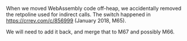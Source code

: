 When we moved WebAssembly code off-heap, we accidentally removed the retpoline used for indirect calls. The switch happened in https://crrev.com/c/856999 (January 2018, M65).

We will need to add it back, and merge that to M67 and possibly M66.